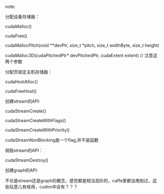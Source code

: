 note:

分配设备存储器：

cudaMalloc()

cudaFree()

cudaMallocPitch(void **devPtr, size_t *pitch, size_t widthByte, size_t height)

cudaMalloc3D(cudaPitchedPtr* devPitchedPtr, cudaExtent extent)  // 注意这两个参数

分配页锁定主机存储器：

cudaHostAlloc()         

cudaFreeHost()  

创建stream的API:

cudaStreamCreate()

cudaStreamCreateWithFlags()

cudaStreamCreateWithPriority()

cudaStreamNonBlocking是一个flag,并不是函数

销毁stream的API：

cudaStreamDestroy()

创建graph的API:



不论是stream还是graph的概念，感觉都是相当高阶的，caffe里都没用到过，这些玩意儿有啥用，cudnn中会有？？？